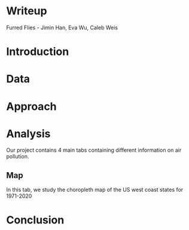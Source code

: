 Writeup
================
Furred Flies - Jimin Han, Eva Wu, Caleb Weis

# Introduction

# Data

# Approach

# Analysis

Our project contains 4 main tabs containing different information on air
pollution.

## Map

In this tab, we study the choropleth map of the US west coast states for
1971-2020

# Conclusion
